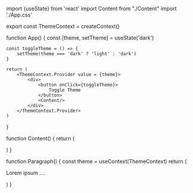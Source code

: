 import {useState} from 'react'
import Content from "./Content"
import './App.css'

export const ThemeContext = createContext()
 
function App() {
    const [theme, setTheme] = useState('dark')

    const toggleTheme = () => {
        setTheme(theme === 'dark' ? 'light' : 'dark')
    }

    return (
        <ThemeContext.Provider value = {theme}>
            <div>
                <button onClick={toggleTheme}>
                    Toggle Theme
                </button>
                <Content/>
            </div>
        </ThemeContext.Provider>
    )
}

function Content() {
    return (
        <div>
            <Paragraph/> 
        </div>
    )
}

function Paragraph() {
    const theme = useContext(ThemeContext)
    return (
        <p className={theme}>Lorem ipsum .... </p>
    )
}
